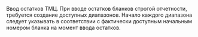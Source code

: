 ﻿Ввод остатков ТМЦ. При вводе остатков бланков строгой отчетности, требуется создание доступных диапазонов. Начало каждого диапазона следует указывать в соответствии с фактически доступным начальным номером бланка на момент ввода остатков.